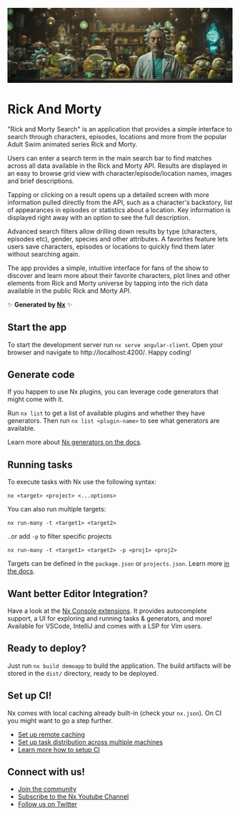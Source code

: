![hero.jpg](apps/angular-client/src/assets/hero.jpg)

# Rick And Morty

"Rick and Morty Search" is an application that provides a simple interface to search through characters, episodes, locations and more from the popular Adult Swim animated series Rick and Morty.

Users can enter a search term in the main search bar to find matches across all data available in the Rick and Morty API. Results are displayed in an easy to browse grid view with character/episode/location names, images and brief descriptions.

Tapping or clicking on a result opens up a detailed screen with more information pulled directly from the API, such as a character's backstory, list of appearances in episodes or statistics about a location. Key information is displayed right away with an option to see the full description.

Advanced search filters allow drilling down results by type (characters, episodes etc), gender, species and other attributes. A favorites feature lets users save characters, episodes or locations to quickly find them later without searching again.

The app provides a simple, intuitive interface for fans of the show to discover and learn more about their favorite characters, plot lines and other elements from Rick and Morty universe by tapping into the rich data available in the public Rick and Morty API.

✨ **Generated by [Nx](https://nx.dev)** ✨

## Start the app

To start the development server run `nx serve angular-client`. Open your browser and navigate to http://localhost:4200/. Happy coding!

## Generate code

If you happen to use Nx plugins, you can leverage code generators that might come with it.

Run `nx list` to get a list of available plugins and whether they have generators. Then run `nx list <plugin-name>` to see what generators are available.

Learn more about [Nx generators on the docs](https://nx.dev/plugin-features/use-code-generators).

## Running tasks

To execute tasks with Nx use the following syntax:

```
nx <target> <project> <...options>
```

You can also run multiple targets:

```
nx run-many -t <target1> <target2>
```

..or add `-p` to filter specific projects

```
nx run-many -t <target1> <target2> -p <proj1> <proj2>
```

Targets can be defined in the `package.json` or `projects.json`. Learn more [in the docs](https://nx.dev/core-features/run-tasks).

## Want better Editor Integration?

Have a look at the [Nx Console extensions](https://nx.dev/nx-console). It provides autocomplete support, a UI for exploring and running tasks & generators, and more! Available for VSCode, IntelliJ and comes with a LSP for Vim users.

## Ready to deploy?

Just run `nx build demoapp` to build the application. The build artifacts will be stored in the `dist/` directory, ready to be deployed.

## Set up CI!

Nx comes with local caching already built-in (check your `nx.json`). On CI you might want to go a step further.

- [Set up remote caching](https://nx.dev/core-features/share-your-cache)
- [Set up task distribution across multiple machines](https://nx.dev/core-features/distribute-task-execution)
- [Learn more how to setup CI](https://nx.dev/recipes/ci)

## Connect with us!

- [Join the community](https://nx.dev/community)
- [Subscribe to the Nx Youtube Channel](https://www.youtube.com/@nxdevtools)
- [Follow us on Twitter](https://twitter.com/nxdevtools)

